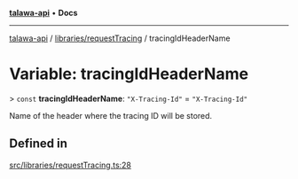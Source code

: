 [**talawa-api**](../../../README.md) • **Docs**

***

[talawa-api](../../../modules.md) / [libraries/requestTracing](../README.md) / tracingIdHeaderName

# Variable: tracingIdHeaderName

\> `const` **tracingIdHeaderName**: `"X-Tracing-Id"` = `"X-Tracing-Id"`

Name of the header where the tracing ID will be stored.

## Defined in

[src/libraries/requestTracing.ts:28](https://github.com/PalisadoesFoundation/talawa-api/blob/5e38dbf44e47f2fc703410fad29ab5c8f7f26c77/src/libraries/requestTracing.ts#L28)
